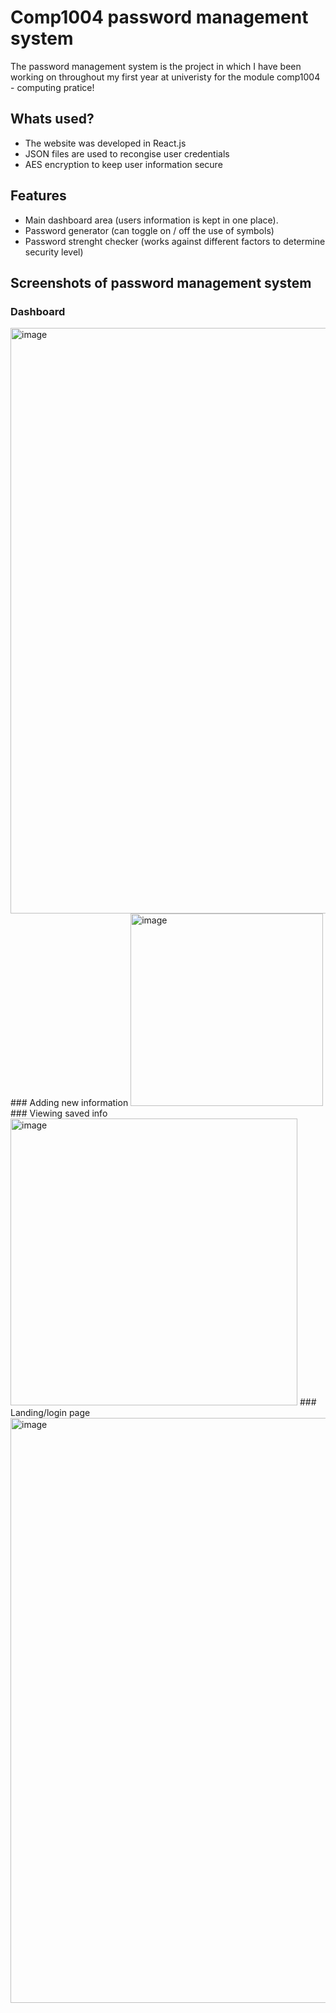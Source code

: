 # Comp1004 password management system

The password management system is the project in which I have been working on throughout my first year at univeristy for the module comp1004 - computing pratice!

## Whats used?
* The website was developed in React.js
* JSON files are used to recongise user credentials
* AES encryption to keep user information secure

## Features
* Main dashboard area (users information is kept in one place).
* Password generator (can toggle on / off the use of symbols)
* Password strenght checker (works against different factors to determine security level)

## Screenshots of password management system
### Dashboard 
<img width="937" alt="image" src="https://user-images.githubusercontent.com/91668562/166677698-1ed0d9e7-799f-4152-9be4-91a8ed92d6a9.png">
### Adding new information
<img width="308" alt="image" src="https://user-images.githubusercontent.com/91668562/166677854-aa1081d3-7829-443f-99d2-6dc143084e3b.png">
### Viewing saved info
<img width="459" alt="image" src="https://user-images.githubusercontent.com/91668562/166677821-55ef6361-7415-437b-b507-28802ffcb7c3.png">
### Landing/login page
<img width="936" alt="image" src="https://user-images.githubusercontent.com/91668562/166677974-199c9ce9-8762-48a7-b7a0-45e3fe48f0d3.png">
